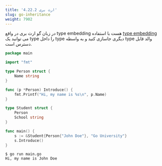 ```yaml
---
title: '4.22.2 ارث بری'
slug: go-inheritance
weight: 7902
---
```


در زبان گو ارث بری در واقع type embedding هست با استفاده [type embedding](../../../chapter-2/type-embedding/) می توانید یک type را داخل type دیگری جاسازی کنید و به واسطه type والد قابل دسترس است.

```go
package main

import "fmt"

type Person struct {
	Name string
}

func (p *Person) Introduce() {
	fmt.Printf("Hi, my name is %s\n", p.Name)
}

type Student struct {
	Person
	School string
}

func main() {
	s := &Student{Person{"John Doe"}, "Go University"}
	s.Introduce()
}
```
```shell
$ go run main.go
Hi, my name is John Doe
```


